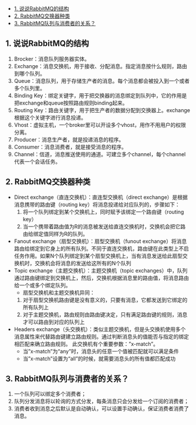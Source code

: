 - [1. 说说RabbitMQ的结构](#1-说说RabbitMQ的结构)
- [2. RabbitMQ交换器种类](#2-RabbitMQ交换器种类)
- [3. RabbitMQ队列与消费者的关系？](#3-RabbitMQ队列与消费者的关系？)
## 1. 说说RabbitMQ的结构
1. Brocker：消息队列服务器实体。
2. Exchange：消息交换机，用于接收、分配消息。指定消息按什么规则，路由到哪个队列。
3. Queue：消息队列，用于存储生产者的消息。每个消息都会被投入到一个或者多个队列里。
4. Binding Key：绑定关键字，用于把交换器的消息绑定到队列中，它的作用是把exchange和queue按照路由规则binding起来。
5. Routing Key：路由关键字，用于把生产者的数据分配到交换器上。exchange根据这个关键字进行消息投递。
6. Vhost：虚拟主机，一个broker里可以开设多个vhost，用作不用用户的权限分离。
7. Producer：消息生产者，就是投递消息的程序。
8. Consumer：消息消费者，就是接受消息的程序。
9. Channel：信道，消息推送使用的通道。可建立多个channel，每个channel代表一个会话任务。
## 2. RabbitMQ交换器种类
- Direct exchange（直连交换机）：直连型交换机（direct exchange）是根据消息携带的路由键（routing key）将消息投递给对应队列的，步骤如下：
  1. 将一个队列绑定到某个交换机上，同时赋予该绑定一个路由键（routing key）
  2. 当一个携带着路由值为R的消息被发送给直连交换机时，交换机会把它路由给绑定值同样为R的队列。
- Fanout exchange（扇型交换机）：扇型交换机（funout exchange）将消息路由给绑定到它身上的所有队列。不同于直连交换机，路由键在此类型上不启任务作用。如果N个队列绑定到某个扇型交换机上，当有消息发送给此扇型交换机时，交换机会将消息的发送给这所有的N个队列
- Topic exchange（主题交换机）：主题交换机（topic exchanges）中，队列通过路由键绑定到交换机上，然后，交换机根据消息里的路由值，将消息路由给一个或多个绑定队列。
  - 扇型交换机和主题交换机异同：
  1. 对于扇型交换机路由键是没有意义的，只要有消息，它都发送到它绑定的所有队列上
  2. 对于主题交换机，路由规则由路由键决定，只有满足路由键的规则，消息才可以路由到对应的队列上
- Headers exchange（头交换机）：类似主题交换机，但是头交换机使用多个消息属性来代替路由键建立路由规则。通过判断消息头的值能否与指定的绑定相匹配来确立路由规则。 此交换机有个重要参数：”x-match”。
  - 当”x-match”为“any”时，消息头的任意一个值被匹配就可以满足条件
  - 当”x-match”设置为“all”的时候，就需要消息头的所有值都匹配成功
## 3. RabbitMQ队列与消费者的关系？
1. 一个队列可以绑定多个消费者；
2. 队列分发消息将以轮询的方式分发，每条消息只会分发给一个订阅的消费者；
3. 消费者收到消息之后默认是自动确认，可以设置手动确认，保证消费者消费了消息。
